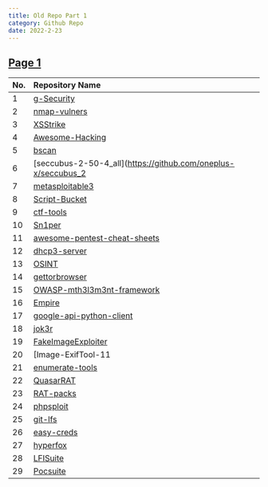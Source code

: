 ```yaml
---
title: Old Repo Part 1
category: Github Repo
date: 2022-2-23
---
```

## [Page 1](https://github.com/orgs/oneplus-x/repositories?page=1)

| No. | Repository Name |
| :-- | :-------------- |
| 1 | [g-Security](https://github.com/oneplus-x/g-Security/archive/refs/heads/master.zip) |
| 2 | [nmap-vulners](https://github.com/oneplus-x/nmap-vulners/archive/refs/heads/master.zip) |
| 3 | [XSStrike](https://github.com/oneplus-x/XSStrike/archive/refs/heads/master.zip) |
| 4 | [Awesome-Hacking](https://github.com/oneplus-x/Awesome-Hacking/archive/refs/heads/master.zip) |
| 5 | [bscan](https://github.com/oneplus-x/bscan/archive/refs/heads/master.zip) |
| 6 | [seccubus-2-50-4_all](https://github.com/oneplus-x/seccubus_2 |50-4_all/archive/refs/heads/master.zip) |
| 7 | [metasploitable3](https://github.com/oneplus-x/metasploitable3/archive/refs/heads/master.zip) |
| 8 | [Script-Bucket](https://github.com/oneplus-x/Script-Bucket/archive/refs/heads/master.zip) |
| 9 | [ctf-tools](https://github.com/oneplus-x/ctf-tools/archive/refs/heads/master.zip) |
| 10 | [Sn1per](https://github.com/oneplus-x/Sn1per/archive/refs/heads/master.zip) |
| 11 | [awesome-pentest-cheat-sheets](https://github.com/oneplus-x/awesome-pentest-cheat-sheets/archive/refs/heads/master.zip) |
| 12 | [dhcp3-server](https://github.com/oneplus-x/dhcp3-server/archive/refs/heads/master.zip) |
| 13 | [OSINT](https://github.com/oneplus-x/OSINT/archive/refs/heads/master.zip) |
| 14 | [gettorbrowser](https://github.com/oneplus-x/gettorbrowser/archive/refs/heads/master.zip) |
| 15 | [OWASP-mth3l3m3nt-framework](https://github.com/oneplus-x/OWASP-mth3l3m3nt-framework/archive/refs/heads/master.zip) |
| 16 | [Empire](https://github.com/oneplus-x/Empire/archive/refs/heads/master.zip) |
| 17 | [google-api-python-client](https://github.com/oneplus-x/google-api-python-client/archive/refs/heads/master.zip) |
| 18 | [jok3r](https://github.com/oneplus-x/jok3r/archive/refs/heads/master.zip) |
| 19 | [FakeImageExploiter](https://github.com/oneplus-x/FakeImageExploiter/archive/refs/heads/master.zip) |
| 20 | [Image-ExifTool-11 |25](https://github.com/oneplus-x/Image-ExifTool-11 |25/archive/refs/heads/master.zip) |
| 21 | [enumerate-tools](https://github.com/oneplus-x/enumerate-tools/archive/refs/heads/master.zip) |
| 22 | [QuasarRAT](https://github.com/oneplus-x/QuasarRAT/archive/refs/heads/master.zip) |
| 23 | [RAT-packs](https://github.com/oneplus-x/RAT-packs/archive/refs/heads/master.zip) |
| 24 | [phpsploit](https://github.com/oneplus-x/phpsploit/archive/refs/heads/master.zip) |
| 25 | [git-lfs](https://github.com/oneplus-x/git-lfs/archive/refs/heads/master.zip) |
| 26 | [easy-creds](https://github.com/oneplus-x/easy-creds/archive/refs/heads/master.zip) |
| 27 | [hyperfox](https://github.com/oneplus-x/hyperfox/archive/refs/heads/master.zip) |
| 28 | [LFISuite](https://github.com/oneplus-x/LFISuite/archive/refs/heads/master.zip) |
| 29 | [Pocsuite](https://github.com/oneplus-x/Pocsuite/archive/refs/heads/master.zip) |
